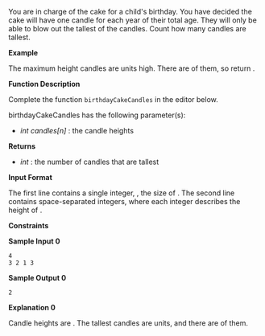 You are in charge of the cake for a child's birthday. You have decided the cake will have one candle for each year of their total age. They will only be able to blow out the tallest of the candles. Count how many candles are tallest.

**Example**

The maximum height candles are  units high. There are  of them, so return .

**Function Description**

Complete the function `birthdayCakeCandles` in the editor below.

birthdayCakeCandles has the following parameter(s):

* *int candles[n]* : the candle heights

**Returns**

* *int* : the number of candles that are tallest

**Input Format**

The first line contains a single integer, , the size of .
The second line contains  space-separated integers, where each integer  describes the height of .

**Constraints**

**Sample Input 0**

```
4
3 2 1 3
```

**Sample Output 0**

```
2
```

**Explanation 0**

Candle heights are . The tallest candles are  units, and there are  of them.
